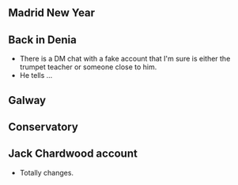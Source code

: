 ## Madrid New Year

## Back in Denia

- There is a DM chat with a fake account that I'm sure is either the trumpet teacher or someone close to him.
- He tells ...

## Galway

## Conservatory

## Jack Chardwood account

- Totally changes.
